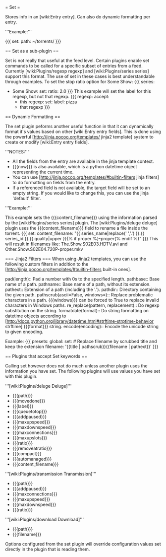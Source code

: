= Set =

Stores info in an [wiki:Entry entry]. Can also do dynamic formatting per entry.

'''Example:'''

{{{
set:
  path: ~/torrents/
}}}

== Set as a sub-plugin ==

Set is not really that useful at the feed level. Certain plugins enable set commands to be called for a specific subset of entries from a feed. Currently [wiki:Plugins/regexp regexp] and [wiki:Plugins/series series] support this format. The use of set in these cases is best understandable through examples.
 To set the stop ratio option for Some Show:
{{{
series:
  - Some Show:
      set:
        ratio: 2.0
}}}
 This example will set the label for this regexp, but not that regexp.
{{{
regexp:
  accept:
    - this regexp:
        set:
          label: pizza
    - that regexp
}}}

== Dynamic Formatting ==

The set plugin peforms another useful function in that it can dynamically format it's values based on other [wiki:Entry entry fields]. This is done using the powerful [http://jinja.pocoo.org/templates/ jinja2 template] system to create or modify [wiki:Entry entry fields].

'''NOTES:'''
 - All the fields from the entry are available in the jinja template context.
 - {{{now}}} is also available, which is a python datetime object representing the current time.
 - You can use [http://jinja.pocoo.org/templates/#builtin-filters jinja filters] to do formatting on fields from the entry.
 - If a referenced field is not available, the target field will be set to an empty string. If you would like to change this, you can use the jinja 'default' filter.

'''Example:'''

This example sets the {{{content_filename}}} using the information parsed by the [wiki:Plugins/series series] plugin. The [wiki:Plugins/deluge deluge] plugin uses the {{{content_filename}}} field to rename a file inside the torrent.
{{{
set:
  content_filename: "{{ series_name|replace(' ','.') }}.{{ series_id }}.{{ quality|upper }}{% if proper %}-proper{% endif %}"
}}}
This will result in filenames like: The.Show.S02E03.HDTV.avi and Other.Show.S02E04.720P-proper.mkv


=== Jinja2 Filters ===
When using Jinja2 templates, you can use the following custom filters in addition to the [http://jinja.pocoo.org/templates/#builtin-filters built-in ones].

 pad(length):: Pad a number with 0s to the specified length.
 pathbase:: Base name of a path.
 pathname:: Base name of a path, without its extension.
 pathext:: Extension of a path (including the '.').
 pathdir:: Directory containing the given path.
 pathscrub(ascii=False, windows=<currentos>):: Replace problematic characters in a path. {{{windows}}} can be forced to True to replace invalid characters in Windows paths.
 re_replace(pattern, replacement):: Do regexp substitution on the string.
 formatdate(format):: Do string formatting on datetime objects according to [http://docs.python.org/library/datetime.html#strftime-strptime-behavior strftime] {{{format}}} string.
 encode(encoding):: Encode the unicode string to given encoding.

Example:
{{{
presets:
  global:
    set:
      # Replace filename by scrubbed title and keep the extension
      filename: '{{title | pathscrub}}{{filename | pathext}}'
}}}

== Plugins that accept Set keywords ==

Calling set however does not do much unless another plugin uses the information you have set. The following plugins will use values you have set with this plugin.

'''[wiki:Plugins/deluge Deluge]'''

 * {{{path}}}
 * {{{movedone}}}
 * {{{label}}}
 * {{{queuetotop}}}
 * {{{addpaused}}}
 * {{{maxupspeed}}}
 * {{{maxdownspeed}}}
 * {{{maxconnections}}}
 * {{{maxupslots}}}
 * {{{ratio}}}
 * {{{removeatratio}}}
 * {{{compact}}}
 * {{{automanaged}}}
 * {{{content_filename}}}

'''[wiki:Plugins/transmission Transmission]'''

 * {{{path}}}
 * {{{addpaused}}}
 * {{{maxconnections}}}
 * {{{maxupspeed}}}
 * {{{maxdownspeed}}}
 * {{{ratio}}}

'''[wiki:Plugins/download Download]'''

 * {{{path}}}
 * {{{filename}}}

Options configured from the set plugin will override configuration values set directly in the plugin that is reading them.

